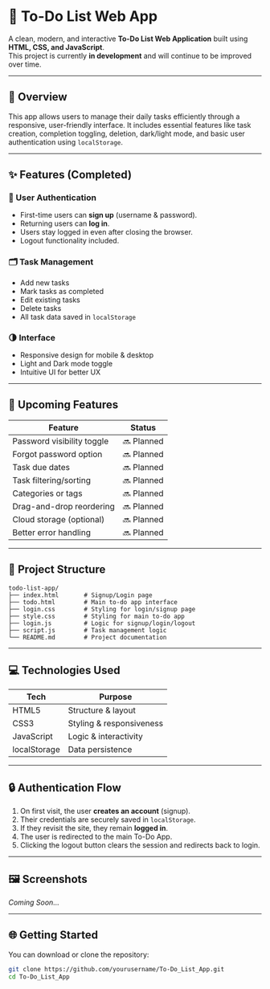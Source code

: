 # 📝 To-Do List Web App

A clean, modern, and interactive **To-Do List Web Application** built using **HTML, CSS, and JavaScript**.  
This project is currently **in development** and will continue to be improved over time.

---

## 📌 Overview

This app allows users to manage their daily tasks efficiently through a responsive, user-friendly interface. It includes essential features like task creation, completion toggling, deletion, dark/light mode, and basic user authentication using `localStorage`.

---

## ✨ Features (Completed)

### 🔐 User Authentication
- First-time users can **sign up** (username & password).
- Returning users can **log in**.
- Users stay logged in even after closing the browser.
- Logout functionality included.

### 🗂️ Task Management
- Add new tasks
- Mark tasks as completed
- Edit existing tasks
- Delete tasks
- All task data saved in `localStorage`

### 🌗 Interface
- Responsive design for mobile & desktop
- Light and Dark mode toggle
- Intuitive UI for better UX

---

## 🚧 Upcoming Features

| Feature                     | Status     |
|----------------------------|------------|
| Password visibility toggle | 🔜 Planned |
| Forgot password option     | 🔜 Planned |
| Task due dates             | 🔜 Planned |
| Task filtering/sorting     | 🔜 Planned |
| Categories or tags         | 🔜 Planned |
| Drag-and-drop reordering   | 🔜 Planned |
| Cloud storage (optional)   | 🔜 Planned |
| Better error handling      | 🔜 Planned |

---

## 📁 Project Structure

```plaintext
todo-list-app/
├── index.html       # Signup/Login page
├── todo.html        # Main to-do app interface
├── login.css        # Styling for login/signup page
├── style.css        # Styling for main to-do app
├── login.js         # Logic for signup/login/logout
├── script.js        # Task management logic
└── README.md        # Project documentation
```
---

## 💻 Technologies Used

| Tech         | Purpose                  |
|--------------|--------------------------|
| HTML5        | Structure & layout       |
| CSS3         | Styling & responsiveness |
| JavaScript   | Logic & interactivity    |
| localStorage | Data persistence         |

---

## 🔒 Authentication Flow

1. On first visit, the user **creates an account** (signup).
2. Their credentials are securely saved in `localStorage`.
3. If they revisit the site, they remain **logged in**.
4. The user is redirected to the main To-Do App.
5. Clicking the logout button clears the session and redirects back to login.

---

## 🖼️ Screenshots

*Coming Soon...*

---

## 🌐 Getting Started

You can download or clone the repository:

```bash
git clone https://github.com/yourusername/To-Do_List_App.git
cd To-Do_List_App
